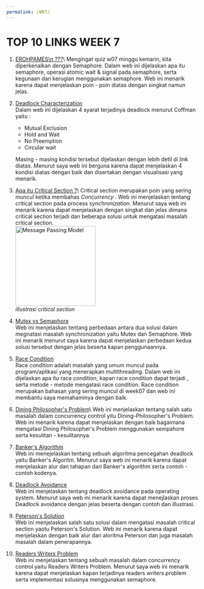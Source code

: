 ```yaml
---
permalink: /W07/
---
```


# TOP 10 LINKS WEEK 7

1. [EROHPAMES\n ???](https://www.tutorialspoint.com/semaphores-in-operating-system#:~:text=Semaphores%20are%20integer%20variables%20that,are%20used%20for%20process%20synchronization.&text=The%20wait%20operation%20decrements%20the,S%2C%20if%20it%20is%20positive.)\
    Mengingat quiz w07 minggu kemarin, kita diperkenalkan dengan Semaphore. Dalam web ini dijelaskan apa itu semaphore, operasi atomic wait & signal pada semaphore, serta kegunaan dan kerugian menggunakan semaphore. Web ini menarik karena dapat menjelaskan poin - poin diatas dengan singkat namun jelas.

5. [Deadlock Characterization](https://www.tutorialspoint.com/deadlock-characterization)\
    Dalam web ini dijelaskan 4 syarat terjadinya deadlock menurut Coffman yaitu : 
    - Mutual Exclusion
    - Hold and Wait
    - No Preemption
    - Circular wait

    Masing - masing kondisi tersebut dijelaskan dengan lebih detil di link diatas. Menurut saya web ini berguna karena dapat menjelaskan 4 kondisi diatas dengan baik dan disertakan dengan visualisasi yang menarik. 

2. [Apa itu Critical Section ?](https://www.tutorialspoint.com/critical-section-problem#:~:text=The%20critical%20section%20is%20a,execute%20in%20their%20critical%20sections.)\
    Critical section merupakan poin yang sering muncul ketika membahas *Concurrency* . Web ini menjelaskan tentang critical section pada process *synchronization*. Menurut saya web ini menarik karena dapat menjelaskan dengan singkat dan jelas dimana critical section terjadi dan beberapa solusi untuk mengatasi masalah critical section.\
    <img src='https://www.tutorialspoint.com/assets/questions/media/12659/Critical%20Section.PNG' alt='Message Passing Model' style='height : 15em'> \
    *illustrasi critical section*

3. [Mutex vs Semaphore](https://www.geeksforgeeks.org/mutex-vs-semaphore/)\
    Web ini menjelaskan tentang perbedaan antara dua solusi dalam megnatasi masalah synchronization yaitu Mutex dan Semaphore. Web ini menarik menurut saya karena dapat menjelaskan perbedaan kedua solusi tersebut dengan jelas beserta kapan penggunaannya.

9. [Race Condition](https://www.baeldung.com/cs/race-conditions)\
    Race condition adalah masalah yang umum muncul pada program/aplikasi yang menerapkan multithreading. Dalam web ini dijelaskan apa itu race condition, kapan race condition dapat terjadi , serta metode - metode mengatasi race condition. Race condition merupakan bahasan yang sering muncul di week07 dan web ini membantu saya memahaminya dengan baik.

4. [Dining Philosopher's Problem](https://www.tutorialspoint.com/dining-philosophers-problem-dpp#:~:text=The%20dining%20philosophers%20problem%20states,and%20left%20chopstick%20to%20eat.)\
    Web ini menjelaskan tentang salah satu masalah dalam concurrency control yitu Dining-Philosopher's Problem. Web ini menarik karena dapat menjelaskan dengan baik bagaimana mengatasi Dining Philosopher's Problem menggunakan sempahore serta kesulitan - kesulitannya.

6. [Banker's Algorithm](https://www.geeksforgeeks.org/bankers-algorithm-in-operating-system-2/#:~:text=The%20banker%27s%20algorithm%20is%20a,should%20be%20allowed%20to%20continue)\
    Web ini menejelaskan tentang sebuah algoritma pencegahan deadlock yaitu Banker's Algoritm. Menurut saya web ini menarik karena dapat menjelaskan alur dan tahapan dari Banker's algorithm serta contoh - contoh kodenya.

7. [Deadlock Avoidance](https://www.studytonight.com/operating-system/deadlock-avoidance-in-operating-system)\
    Web ini menjelaskan tentang deadlock avoidance pada operating system. Menurut saya web ini menarik karena dapat menejlaskan proses Deadlock avoidance dengan jelas beserta dengan contoh dan illustrasi.

8. [Peterson's Solution](https://www.tutorialspoint.com/peterson-s-problem)\
    Web ini menjelaskan salah satu solusi dalam mengatasi masalah critical section yaotu Peterson's Solution. Web ini menarik karena dapat menjelaskan dengan baik alur dari aloritma Peterson dan juga masalah masalah dalam penerapannya.

10. [Readers Writers Problem](https://www.tutorialspoint.com/readers-writers-problem)\
    Web ini menjelaskan tentang sebuah masalah dalam concurrency control yaitu Readers Writers Problem. Menurut saya web ini menarik karena dapat menjelaskan kapan terjadinya readers writers problem serta implementasi solusinya menggunakan semaphore.
